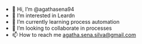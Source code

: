 - 👋 Hi, I’m @agathasena94
- 👀 I’m interested in Leardn
- 🌱 I’m currently learning process automation
- 💞️ I’m looking to collaborate in processes
- 📫 How to reach me agatha.sena.silva@gmail.com

<!---
agathasena94/agathasena94 is a ✨ special ✨ repository because its `README.md` (this file) appears on your GitHub profile.
You can click the Preview link to take a look at your changes.
--->
